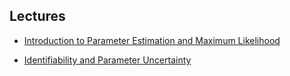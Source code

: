 
## Lectures

- [Introduction to Parameter Estimation and Maximum Likelihood](ParameterEstimationML.pdf)

- [Identifiability and Parameter Uncertainty](IdentifiabilityUncertainty.pdf)